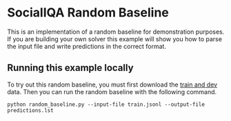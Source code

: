 # SocialIQA Random Baseline

This is an implementation of a random baseline for demonstration purposes.
If you are building your own solver this example will show you how to parse the input file and write predictions in the correct format.

## Running this example locally

To try out this random baseline, you must first download the [train and dev](https://storage.googleapis.com/ai2-mosaic/public/socialiqa/socialiqa-train-dev.zip) data.  Then you can run the random baseline with the following command.

```
python random_baseline.py --input-file train.jsonl --output-file predictions.lst
```
